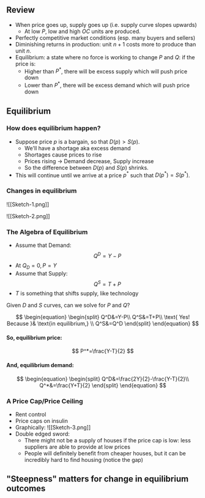 ## Review
- When price goes up, supply goes up (i.e. supply curve slopes upwards)
	- At low $P$, low and high $OC$ units are produced.
- Perfectly competitive market conditions (esp. many buyers and sellers)
- Diminishing returns in production: unit $n+1$ costs more to produce than unit $n$.
- Equilibrium: a state where no force is working to change $P$ and $Q$: if the price is:
	- Higher than $P^*$, there will be excess supply which will push price down
	- Lower than $P^*$, there will be excess demand which will push price down

## Equilibrium
### How does equilibrium happen?
- Suppose price $p$ is a bargain, so that $D(p) > S(p)$.
	- We'll have a shortage aka excess demand
	- Shortages cause prices to rise
	- Prices rising $\to$ Demand decrease, Supply increase
	- So the difference between $D(p)$ and $S(p)$ shrinks.
- This will continue until we arrive at a price $p^*$ such that $D(p^*) = S(p^*)$.

### Changes in equilibrium
![[Sketch-1.png]]

![[Sketch-2.png]]

### The Algebra of Equilibrium
- Assume that Demand: $$Q^D=Y-P$$
- At $Q_D=0, P=Y$
- Assume that Supply: $$Q^S=T+P$$
- $T$ is something that shifts supply, like technology

Given $D$ and $S$ curves, can we solve for $P$ and $Q$?

$$
\begin{equation}
\begin{split}
Q^D&=Y-P\\
Q^S&=T+P\\
\text{ Yes! Because }& \text{in equilibrium,}  \\
Q^S&=Q^D
\end{split}
\end{equation}
$$
#### So, equilibrium price:
$$
P^*=\frac{Y-T}{2}
$$
#### And, equilibrium demand:
$$
\begin{equation}
\begin{split}
Q^D&=\frac{2Y}{2}-\frac{Y-T}{2}\\
Q^*&=\frac{Y+T}{2}
\end{split}
\end{equation}
$$

### A Price Cap/Price Ceiling
- Rent control
- Price caps on insulin
- Graphically: ![[Sketch-3.png]]
- Double edged sword:
	- There might not be a supply of houses if the price cap is low: less suppliers are able to provide at low prices
	- People will definitely benefit from cheaper houses, but it can be incredibly hard to find housing (notice the gap)

## "Steepness" matters for change in equilibrium outcomes



